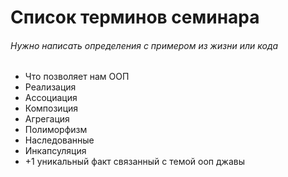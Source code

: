 # Список терминов семинара
###### Нужно написать определения с примером из жизни или кода
- Что позволяет нам ООП
- Реализация
- Ассоциация
- Композиция
- Агрегация
- Полиморфизм
- Наследованные
- Инкапсуляция
- +1 уникальный факт связанный с темой ооп джавы